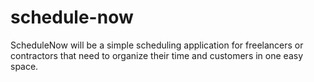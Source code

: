 # schedule-now
ScheduleNow will be a simple scheduling application for freelancers or contractors that need to organize their time and customers in one easy space.
